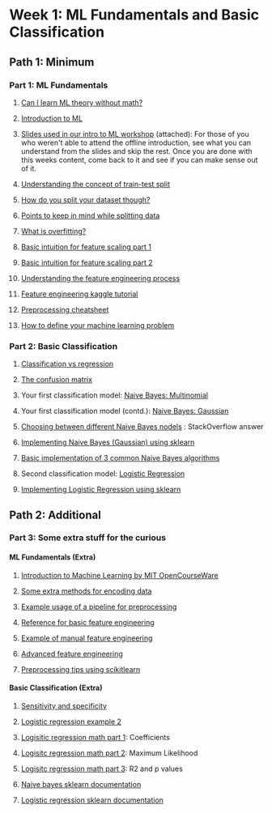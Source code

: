# Week 1: ML Fundamentals and Basic Classification

## Path 1: Minimum

### Part 1: ML Fundamentals

1. [Can I learn ML theory without math?](https://machinelearningmastery.com/youre-wrong-machine-learning-not-hard/)

1. [Introduction to ML](https://www.youtube.com/watch?v=Gv9_4yMHFhI)

1. [Slides used in our intro to ML workshop]() (attached): For those of you who weren't able to attend the offline introduction, see what you can understand from the slides and skip the rest. Once you are done with this weeks content, come back to it and see if you can make sense out of it.

1. [Understanding the concept of train-test split](https://www.youtube.com/watch?v=_vdMKioCXqQ)

1. [How do you split your dataset though?](https://machinelearningmastery.com/train-test-split-for-evaluating-machine-learning-algorithms/)

1. [Points to keep in mind while splitting data](https://towardsdatascience.com/3-things-you-need-to-know-before-you-train-test-split-869dfabb7e50)

1. [What is overfitting?](https://machinelearningmastery.com/a-simple-intuition-for-overfitting/)

1. [Basic intuition for feature scaling part 1](https://www.geeksforgeeks.org/ml-feature-scaling-part-1/)

1. [Basic intuition for feature scaling part 2](https://www.geeksforgeeks.org/ml-feature-scaling-part-2/)

1. [Understanding the feature engineering process](https://machinelearningmastery.com/discover-feature-engineering-how-to-engineer-features-and-how-to-get-good-at-it/)

1. [Feature engineering kaggle tutorial](https://www.kaggle.com/learn/feature-engineering)

1. [Preprocessing cheatsheet](https://towardsdatascience.com/preprocessing-with-sklearn-a-complete-and-comprehensive-guide-670cb98fcfb9)

1. [How to define your machine learning problem](https://machinelearningmastery.com/how-to-define-your-machine-learning-problem/)

### Part 2: Basic Classification

1. [Classification vs regression](https://www.youtube.com/watch?v=TJveOYsK6MY)

1. [The confusion matrix](https://www.youtube.com/watch?v=Kdsp6soqA7o)

1. Your first classification model: [Naive Bayes: Multinomial](https://www.youtube.com/watch?v=O2L2Uv9pdDA&list=PLblh5JKOoLUICTaGLRoHQDuF_7q2GfuJF&index=45)

1. Your first classification model (contd.): [Naive Bayes: Gaussian](https://www.youtube.com/watch?v=H3EjCKtlVog)

1. [Choosing between different Naive Bayes nodels](https://stackoverflow.com/questions/48580762/difference-of-three-naive-bayes-classifiers) : StackOverflow answer

1. [Implementing Naive Bayes (Gaussian) using sklearn](https://www.datacamp.com/tutorial/naive-bayes-scikit-learn)

1. [Basic implementation of 3 common Naive Bayes algorithms](https://hub.packtpub.com/implementing-3-naive-bayes-classifiers-in-scikit-learn/#:~:text=The%20value%20can%20be%20the,by%20its%20mean%20and%20variance.)

1. Second classification model: [Logistic Regression](https://www.youtube.com/watch?v=yIYKR4sgzI8&list=PLblh5JKOoLUICTaGLRoHQDuF_7q2GfuJF&index=19)

1. [Implementing Logistic Regression using sklearn](https://www.datacamp.com/tutorial/understanding-logistic-regression-python)

## Path 2: Additional

### Part 3: Some extra stuff for the curious

#### ML Fundamentals (Extra)

1. [Introduction to Machine Learning by MIT OpenCourseWare](https://www.youtube.com/watch?v=h0e2HAPTGF4)

1. [Some extra methods for encoding data](https://www.youtube.com/watch?v=589nCGeWG1w&list=PLblh5JKOoLUICTaGLRoHQDuF_7q2GfuJF&index=52)

1. [Example usage of a pipeline for preprocessing](https://www.youtube.com/watch?v=irHhDMbw3xo&list=PL5-da3qGB5ICeMbQuqbbCOQWcS6OYBr5A&index=11)

1. [Reference for basic feature engineering](https://www.kaggle.com/code/prashant111/a-reference-guide-to-feature-engineering-methods/notebook#6.-Discretization-)

1. [Example of manual feature engineering](https://www.kaggle.com/code/willkoehrsen/introduction-to-manual-feature-engineering#Introduction:-Manual-Feature-Engineering)

1. [Advanced feature engineering](https://www.kaggle.com/code/seneralkan/advanced-feature-engineering#5.-Feature-Extraction)

1. [Preprocessing tips using scikitlearn](https://www.youtube.com/playlist?list=PL5-da3qGB5ID7YYAqireYEew2mWVvgmj6)

#### Basic Classification (Extra)

1. [Sensitivity and specificity](https://www.youtube.com/watch?v=vP06aMoz4v8)

1. [Logistic regression example 2](https://towardsdatascience.com/logistic-regression-using-python-sklearn-numpy-mnist-handwriting-recognition-matplotlib-a6b31e2b166a)

1. [Logisitic regression math part 1](https://www.youtube.com/watch?v=vN5cNN2-HWE&list=PLblh5JKOoLUICTaGLRoHQDuF_7q2GfuJF&index=20): Coefficients

1. [Logisitc regression math part 2](https://www.youtube.com/watch?v=BfKanl1aSG0&list=PLblh5JKOoLUICTaGLRoHQDuF_7q2GfuJF&index=21): Maximum Likelihood

1. [Logisitc regression math part 3](https://www.youtube.com/watch?v=xxFYro8QuXA&list=PLblh5JKOoLUICTaGLRoHQDuF_7q2GfuJF&index=22): R2 and p values

1. [Naive bayes sklearn documentation](https://scikit-learn.org/stable/modules/naive_bayes.html)

1. [Logistic regression sklearn documentation](https://scikit-learn.org/stable/modules/linear_model.html#logistic-regression)
